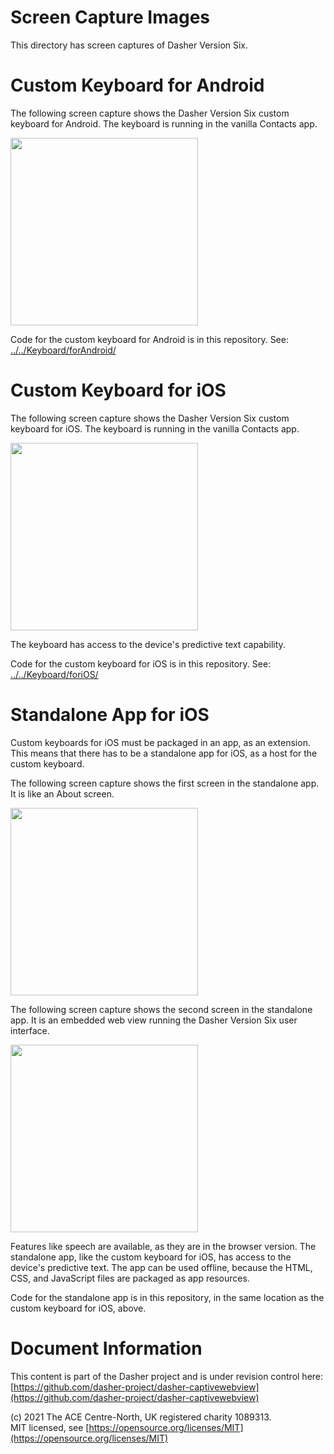 # Screen Capture Images
This directory has screen captures of Dasher Version Six.

# Custom Keyboard for Android
The following screen capture shows the Dasher Version Six custom keyboard for
Android. The keyboard is running in the vanilla Contacts app.

<img src="Keyboard_Android.png" width="300"/>

Code for the custom keyboard for Android is in this repository. See:
[../../Keyboard/forAndroid/](../../Keyboard/forAndroid/)

# Custom Keyboard for iOS
The following screen capture shows the Dasher Version Six custom keyboard for
iOS. The keyboard is running in the vanilla Contacts app.

<img src="Keyboard_iOS.png" width="300"/>

The keyboard has access to the device's predictive text capability.

Code for the custom keyboard for iOS is in this repository. See:
[../../Keyboard/foriOS/](../../Keyboard/foriOS/)

# Standalone App for iOS
Custom keyboards for iOS must be packaged in an app, as an extension. This means
that there has to be a standalone app for iOS, as a host for the custom
keyboard.

The following screen capture shows the first screen in the standalone app. It is
like an About screen.

<img src="App_iOS1.png" width="300"/>

The following screen capture shows the second screen in the standalone app. It
is an embedded web view running the Dasher Version Six user interface.

<img src="App_iOS2.png" width="300"/>

Features like speech are available, as they are in the browser version. The
standalone app, like the custom keyboard for iOS, has access to the device's
predictive text. The app can be used offline, because the HTML, CSS, and
JavaScript files are packaged as app resources.

Code for the standalone app is in this repository, in the same location as the
custom keyboard for iOS, above.

# Document Information
This content is part of the Dasher project and is under revision control here:  
[https://github.com/dasher-project/dasher-captivewebview](https://github.com/dasher-project/dasher-captivewebview)

(c) 2021 The ACE Centre-North, UK registered charity 1089313.  
MIT licensed, see [https://opensource.org/licenses/MIT](https://opensource.org/licenses/MIT)
